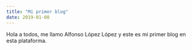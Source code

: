 ```yaml
---
title: "Mi primer blog"
date: 2019-01-08
---
```

Hola a todos, me llamo Alfonso López López y este es mi primer blog en esta plataforma.
